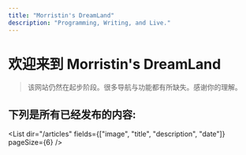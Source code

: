```yaml
---
title: "Morristin's DreamLand"
description: "Programming, Writing, and Live."
---
```


# 欢迎来到 Morristin's DreamLand

> 该网站仍然在起步阶段。很多导航与功能都有所缺失。感谢你的理解。

## 下列是所有已经发布的内容:

<List 
  dir="/articles"
  fields={["image", "title", "description", "date"]}
  pageSize={6}
/>
